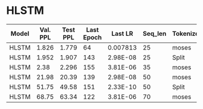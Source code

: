# HLSTM

|Model | Val. PPL|	Test PPL|	Last Epoch|	Last LR|	Seq_len|	Tokenizer|
|------|------|------|------|------|------|------|
|HLSTM|	1.826|	1.779|	64|	0.007813|	25|	moses|
|HLSTM|	1.952|	1.907|	143|	2.98E-08|	25|	Split|
|HLSTM|	2.38|	2.296|	155	|3.81E-06|	35|	moses|
|HLSTM|	21.98|	20.39|	139	|2.98E-08|	50|	moses|
|HLSTM|	51.75|	49.58|	151	|2.33E-10|	50|	Split|
|HLSTM|	68.75|	63.34|	122	|3.81E-06|	70|	moses|
